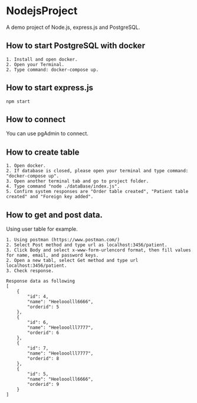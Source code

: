 # NodejsProject

A demo project of Node.js, express.js and PostgreSQL.

## How to start PostgreSQL with docker
```
1. Install and open docker.
2. Open your Terminal.
2. Type command: docker-compose up.
```

## How to start express.js
```
npm start
```

## How to connect
You can use pgAdmin to connect.

## How to create table
```
1. Open docker.
2. If database is closed, please open your terminal and type command: "docker-compose up".
3. Open another terminal tab and go to project folder.
4. Type command "node ./dataBase/index.js".
5. Confirm system responses are "Order table created", "Patient table created" and "Foreign key added".
```

## How to get and post data.
Using user table for example.
```
1. Using postman (https://www.postman.com/)
2. Select Post method and type url as localhost:3456/patient.
3. Click Body and select x-www-form-urlencord format, then fill values for name, email, and password keys.
2. Open a new tabl, select Get method and type url localhost:3456/patient.
3. Check response.
```

```
Response data as following
[
    {
        "id": 4,
        "name": "Heelooolll6666",
        "orderid": 5
    },
    {
        "id": 6,
        "name": "Heelooolll7777",
        "orderid": 6
    },
    {
        "id": 7,
        "name": "Heelooolll7777",
        "orderid": 8
    },
    {
        "id": 5,
        "name": "Heelooolll6666",
        "orderid": 9
    }
]
```
